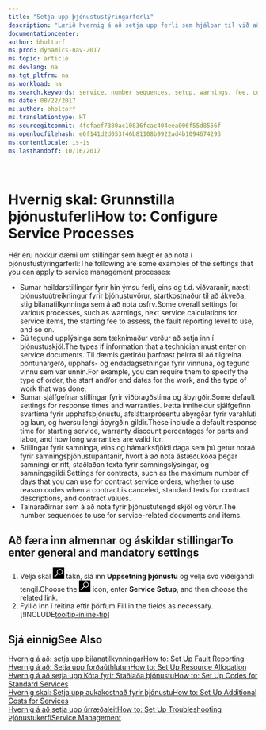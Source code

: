 ```yaml
---
title: "Setja upp þjónustustýringarferli"
description: "Lærið hvernig á að setja upp ferli sem hjálpar til við að skapa ánægju meðal viðskiptamanna með þjónustudeildina."
documentationcenter: 
author: bholtorf
ms.prod: dynamics-nav-2017
ms.topic: article
ms.devlang: na
ms.tgt_pltfrm: na
ms.workload: na
ms.search.keywords: service, number sequences, setup, warnings, fee, contracts, warranties
ms.date: 08/22/2017
ms.author: bholtorf
ms.translationtype: HT
ms.sourcegitcommit: 4fefaef7380ac10836fcac404eea006f55d8556f
ms.openlocfilehash: e6f141d2d053f46b81108b9922ad4b1094674293
ms.contentlocale: is-is
ms.lasthandoff: 10/16/2017

---
```

# <a name="how-to-configure-service-processes"></a><span data-ttu-id="a2b5c-103">Hvernig skal: Grunnstilla þjónustuferli</span><span class="sxs-lookup"><span data-stu-id="a2b5c-103">How to: Configure Service Processes</span></span>
<span data-ttu-id="a2b5c-104">Hér eru nokkur dæmi um stillingar sem hægt er að nota í þjónustustýringarferli:</span><span class="sxs-lookup"><span data-stu-id="a2b5c-104">The following are some examples of the settings that you can apply to service management processes:</span></span>  
  
* <span data-ttu-id="a2b5c-105">Sumar heildarstillingar fyrir hin ýmsu ferli, eins og t.d. viðvaranir, næsti þjónustuútreikningur fyrir þjónustuvörur, startkostnaður til að ákveða, stig bilanatilkynninga sem á að nota osfrv.</span><span class="sxs-lookup"><span data-stu-id="a2b5c-105">Some overall settings for various processes, such as warnings, next service calculations for service items, the starting fee to assess, the fault reporting level to use, and so on.</span></span>  
* <span data-ttu-id="a2b5c-106">Sú tegund upplýsinga sem tæknimaður verður að setja inn í þjónustuskjöl.</span><span class="sxs-lookup"><span data-stu-id="a2b5c-106">The types if information that a technician must enter on service documents.</span></span> <span data-ttu-id="a2b5c-107">Til dæmis gætirðu þarfnast þeirra til að tilgreina pöntunargerð, upphafs- og endadagsetningar fyrir vinnuna, og tegund vinnu sem var unnin.</span><span class="sxs-lookup"><span data-stu-id="a2b5c-107">For example, you can require them to specify the type of order, the start and/or end dates for the work, and the type of work that was done.</span></span>  
* <span data-ttu-id="a2b5c-108">Sumar sjálfgefnar stillingar fyrir viðbragðstíma og ábyrgðir.</span><span class="sxs-lookup"><span data-stu-id="a2b5c-108">Some default settings for response times and warranties.</span></span> <span data-ttu-id="a2b5c-109">Þetta inniheldur sjálfgefinn svartíma fyrir upphafsþjónustu, afsláttarprósentu ábyrgðar fyrir varahluti og laun, og hversu lengi ábyrgðin gildir.</span><span class="sxs-lookup"><span data-stu-id="a2b5c-109">These include a default response time for starting service, warranty discount percentages for parts and labor, and how long warranties are valid for.</span></span>  
* <span data-ttu-id="a2b5c-110">Stillingar fyrir samninga, eins og hámarksfjöldi daga sem þú getur notað fyrir samningsþjónustupantanir, hvort á að nota ástæðukóða þegar samningi er rift, staðlaðan texta fyrir samningslýsingar, og samningsgildi.</span><span class="sxs-lookup"><span data-stu-id="a2b5c-110">Settings for contracts, such as the maximum number of days that you can use for contract service orders, whether to use reason codes when a contract is canceled, standard texts for contract descriptions, and contract values.</span></span>  
* <span data-ttu-id="a2b5c-111">Talnaraðirnar sem á að nota fyrir þjónustutengd skjöl og vörur.</span><span class="sxs-lookup"><span data-stu-id="a2b5c-111">The number sequences to use for service-related documents and items.</span></span>  

## <a name="to-enter-general-and-mandatory-settings"></a><span data-ttu-id="a2b5c-112">Að færa inn almennar og áskildar stillingar</span><span class="sxs-lookup"><span data-stu-id="a2b5c-112">To enter general and mandatory settings</span></span>
1. <span data-ttu-id="a2b5c-113">Velja skal ![Leit að síðu eða skýrslu](media/ui-search/search_small.png "Leit að síðu eða skýrslu táknið") tákn, slá inn **Uppsetning þjónustu** og velja svo viðeigandi tengil.</span><span class="sxs-lookup"><span data-stu-id="a2b5c-113">Choose the ![Search for Page or Report](media/ui-search/search_small.png "Search for Page or Report icon") icon, enter **Service Setup**, and then choose the related link.</span></span>
2. <span data-ttu-id="a2b5c-114">Fyllið inn í reitina eftir þörfum.</span><span class="sxs-lookup"><span data-stu-id="a2b5c-114">Fill in the fields as necessary.</span></span> [!INCLUDE[tooltip-inline-tip](includes/tooltip-inline-tip_md.md)]  

## <a name="see-also"></a><span data-ttu-id="a2b5c-115">Sjá einnig</span><span class="sxs-lookup"><span data-stu-id="a2b5c-115">See Also</span></span>  
[<span data-ttu-id="a2b5c-116">Hvernig á að: setja upp bilanatilkynningar</span><span class="sxs-lookup"><span data-stu-id="a2b5c-116">How to: Set Up Fault Reporting</span></span>](service-how-setup-fault-reporting.md)  
[<span data-ttu-id="a2b5c-117">Hvernig á að: Setja upp forðaúthlutun</span><span class="sxs-lookup"><span data-stu-id="a2b5c-117">How to: Set Up Resource Allocation</span></span>](service-how-setup-resource-allocation.md)  
[<span data-ttu-id="a2b5c-118">Hvernig á að setja upp Kóta fyrir Staðlaða þjónustu</span><span class="sxs-lookup"><span data-stu-id="a2b5c-118">How to: Set Up Codes for Standard Services</span></span>](service-how-setup-service-coding.md)  
[<span data-ttu-id="a2b5c-119">Hvernig skal: Setja upp aukakostnað fyrir þjónustu</span><span class="sxs-lookup"><span data-stu-id="a2b5c-119">How to: Set Up Additional Costs for Services</span></span>](service-how-setup-service-costs-pricing.md)  
[<span data-ttu-id="a2b5c-120">Hvernig á að setja upp úrræðaleit</span><span class="sxs-lookup"><span data-stu-id="a2b5c-120">How to: Set Up Troubleshooting</span></span>](service-how-setup-troubleshooting.md)  
[<span data-ttu-id="a2b5c-121">Þjónustukerfi</span><span class="sxs-lookup"><span data-stu-id="a2b5c-121">Service Management</span></span>](service-service.md)  

